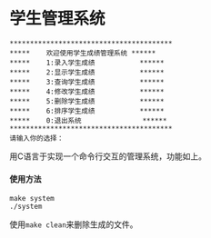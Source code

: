 # **学生管理系统**
```shell
****************************************
*****    欢迎使用学生成绩管理系统 ******
*****    1:录入学生成绩           ******
*****    2:显示学生成绩           ******
*****    3:查询学生成绩           ******
*****    4:修改学生成绩           ******
*****    5:删除学生成绩           ******
*****    6:排序学生成绩           ******
*****    0:退出系统               ******
****************************************
请输入你的选择：
```
用C语言于实现一个命令行交互的管理系统，功能如上。
#### **使用方法**
```shell
make system
./system
```
使用`make clean`来删除生成的文件。